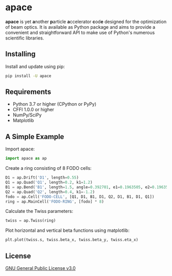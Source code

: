 # apace
**apace** is yet **a**nother **p**article **a**ccelerator **c**od**e** designed for the optimization of beam optics. It is available as Python package and aims to provide a convenient and straightforward API to make use of Python's numerous scientific libraries.



## Installing
Install and update using pip:

```sh
pip install -U apace
```

## Requirements
- Python 3.7 or higher (CPython or PyPy)
- CFFI 1.0.0 or higher
- NumPy/SciPy
- Matplotlib


## A Simple Example
Import apace:
```python
import apace as ap
```

Create a ring consisting of 8 FODO cells:
```python
D1 = ap.Drift('D1', length=0.55)
Q1 = ap.Quad('Q1', length=0.2, k1=1.2)
B1 = ap.Bend('B1', length=1.5, angle=0.392701, e1=0.1963505, e2=0.1963505)
Q2 = ap.Quad('Q2', length=0.4, k1=-1.2)
fodo = ap.Cell('FODO-CELL', [Q1, D1, B1, D1, Q2, D1, B1, D1, Q1])
ring = ap.MainCell('FODO-RING', [fodo] * 8)
```
 
Calculate the Twiss parameters:
```python
twiss = ap.Twiss(ring)
```


Plot horizontal and vertical beta functions using matplotlib:
```python
plt.plot(twiss.s, twiss.beta_x, twiss.beta_y, twiss.eta_x)
```

## License
[GNU General Public License v3.0](https://github.com/andreasfelix/apace/blob/master/LICENSE)

